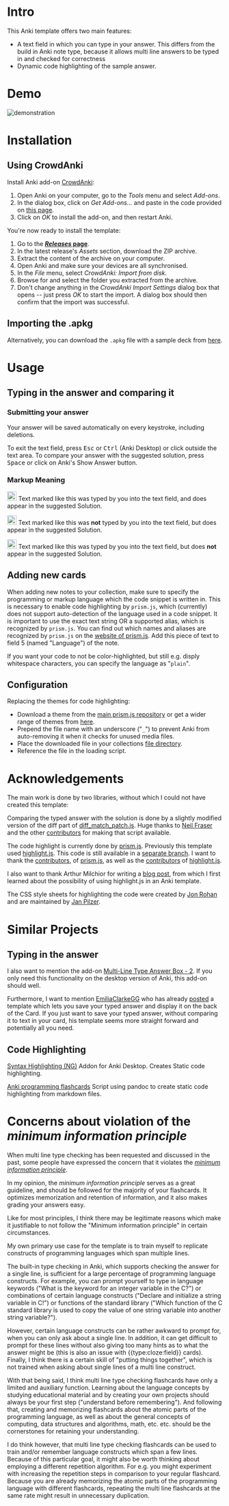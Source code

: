 # Intro
This Anki template offers two main features:
- A text field in which you can type in your answer. This differs from the build in Anki note type, because it allows multi line answers to be typed in and checked for correctness  
- Dynamic code highlighting of the sample answer.

# Demo
![demonstration](https://github.com/ValentinSchwind/Multi-Line-Typing-Anki-Template/assets/68036918/65841d34-831e-4282-8210-cab7d8e95d4d)

# Installation
## Using CrowdAnki
Install Anki add-on [CrowdAnki](https://github.com/Stvad/CrowdAnki):

1. Open Anki on your computer, go to the _Tools_ menu and select _Add-ons_.
2. In the dialog box, click on _Get Add-ons..._ and paste in the code provided on [this page](https://ankiweb.net/shared/info/1788670778).
3. Click on _OK_ to install the add-on, and then restart Anki.

You're now ready to install the template:

1. Go to the **[_Releases_ page](https://github.com/ValentinSchwind/Multi-Line-Typing-Anki-Template/releases)**.
2. In the latest release's _Assets_ section, download the ZIP archive.
3. Extract the content of the archive on your computer.
4. Open Anki and make sure your devices are all synchronised.
5. In the _File_ menu, select _CrowdAnki: Import from disk_.
6. Browse for and select the folder you extracted from the archive.
7. Don't change anything in the _CrowdAnki Import Settings_ dialog box that opens -- just press _OK_ to start the import. A dialog box should then confirm that the import was successful.

## Importing the .apkg
Alternatively, you can download the `.apkg` file with a sample deck from [here](https://ankiweb.net/shared/info/934037994).

# Usage
## Typing in the answer and comparing it
### Submitting your answer
Your answer will be saved automatically on every keystroke, including deletions.</p>
To exit the text field, press <kbd>Esc</kbd> or <kbd>Ctrl</kbd> (Anki Desktop) or click outside the text area.
To compare your answer with the suggested solution, press <kbd>Space</kbd> or click on Anki's <span class="stylized_button">Show Answer</span> button.

### Markup Meaning
<img src="https://github.com/user-attachments/assets/2b27a59c-da14-4c59-a979-7aa48d6a74ee" height="22px" /> Text marked like this was typed by you into the text field, and does appear in the suggested Solution.

<img src="https://github.com/user-attachments/assets/2f480195-cbb0-41a1-b8ce-a3104e1a31c6" height="22px" /> Text marked like this was <b>not</b> typed by you into the text field, but does appear in the suggested Solution.

<img src="https://github.com/user-attachments/assets/352e44b1-b03b-41a8-9611-2022be5c1e6a" height="22px" /> Text marked like this was typed by you into the text field, but does <b>not</b> appear in the suggested Solution.

## Adding new cards
When adding new notes to your collection, make sure to specify the programming or markup language which the code snippet is written in. This is necessary to enable code highlighting by `prism.js`, which (currently) does not support auto-detection of the language used in a code snippet. It is important to use the exact text string OR a supported alias, which is recognized by `prism.js`. You can find out which names and aliases are recognized by `prism.js` on the [website of prism.js](https://prismjs.com/#supported-languages). Add this piece of text to field 5 (named "Language") of the note.

If you want your code to not be color-highlighted, but still e.g. disply whitespace characters, you can specify the language as "`plain`".  

## Configuration
Replacing the themes for code highlighting:
- Download a theme from the [main prism.js repository](https://github.com/PrismJS/prism/tree/v2/themes) or get a wider range of themes from [here](https://github.com/PrismJS/prism-themes).
- Prepend the file name with an underscore ("`_`") to prevent Anki from auto-removing it when it checks for unused media files. 
- Place the downloaded file in your collections [file directory](https://docs.ankiweb.net/files.html#file-locations).
- Reference the file in the loading script.

# Acknowledgements
The main work is done by two libraries, without which I could not have created this template:

Comparing the typed answer with the solution is done by a slightly modified version of the diff part of [diff_match_patch.js](https://github.com/google/diff-match-patch/blob/master/javascript/diff_match_patch.js).
Huge thanks to [Neil Fraser](https://github.com/google/diff-match-patch/commits?author=NeilFraser) and the other [contributors](https://github.com/google/diff-match-patch/graphs/contributors) for making that script available.

The code highlight is currently done by [prism.js](https://prismjs.com/). Previously this template used [highlight.js](https://highlightjs.org/). This code is still available in a [separate branch](https://github.com/ValentinSchwind/Multi-Line-Typing-Anki-Template/tree/highlight-js-version). I want to thank the [contributors](https://github.com/PrismJS/prism/graphs/contributors), of [prism.js](https://prismjs.com/), as well as the [contributors](https://github.com/highlightjs/highlight.js/graphs/contributors) of [highlight.js](https://highlightjs.org/).

I also want to thank Arthur Milchior for writing a [blog post](http://www.milchior.fr/blog_en/index.php/post/2022/03/22/Syntax-coloring-of-code-in-Anki), from which I first learned about the possibility of using highlight.js in an Anki template.

The CSS style sheets for highlighting the code were created by [Jon Rohan](https://github.com/jonrohan) and are maintained by [Jan Pilzer](https://github.com/Hirse).

# Similar Projects
## Typing in the answer
I also want to mention the add-on [Multi-Line Type Answer Box - 2](https://ankiweb.net/shared/info/1018107736). If you only need this functionality on the desktop version of Anki, this add-on should well.

Furthermore, I want to mention [EmiliaClarkeGG](https://www.reddit.com/user/EmiliaClarkeGG/) who has already [posted](https://www.reddit.com/r/Anki/comments/15b11nq/solved_multiline_input_fields_in_Anki_without_an/) a template which lets you save your typed answer and display it on the back of the Card. If you just want to save your typed answer, without comparing it to text in your card, his template seems more straight forward and potentially all you need.

## Code Highlighting
[Syntax Highlighting (NG)](https://ankiweb.net/shared/info/566351439)
Addon for Anki Desktop. Creates Static code highlighting.
    
[Anki programming flashcards](https://github.com/badlydrawnrob/anki)
Script using pandoc to create static code highlighting from markdown files.

# Concerns about violation of the _minimum information principle_
When multi line type checking has been requested and discussed in the past, some people have expressed the concern that it violates the [_minimum information principle_](https://www.supermemo.com/en/blog/twenty-rules-of-formulating-knowledge).

In my opinion, the _minimum information principle_ serves as a great guideline, and should be followed for the majority of your flashcards. It optimizes memorization and retention of information, and it also makes grading your answers easy.

Like for most principles, I think there may be legitimate reasons which make it justifiable to not follow the "Minimum information principle" in certain circumstances.

My own primary use case for the template is to train myself to replicate constructs of programming languages which span multiple lines.

The built-in type checking in Anki, which supports checking the answer for a single line, is sufficient for a large percentage of programming language constructs. For example, you can prompt yourself to type in language keywords ("What is the keyword for an integer variable in the C?") or combinations of certain language constructs ("Declare and initialize a string variable in C!") or functions of the standard library ("Which function of the C standard library is used to copy the value of one string variable into another string variable?").

However, certain language constructs can be rather awkward to prompt for, when you can only ask about a single line. In addition, it can get difficult to prompt for these lines without also giving too many hints as to what the answer might be (this is also an issue with {{type:cloze:field}} cards).
Finally, I think there is a certain skill of "putting things together", which is not trained when asking about single lines of a multi line construct.

With that being said, I think multi line type checking flashcards have only a limited and auxiliary function. Learning about the language concepts by studying educational material and by creating your own projects should always be your first step ("understand before remembering"). And following that, creating and memorizing flashcards about the atomic parts of the programming language, as well as about the general concepts of computing, data structures and algorithms, math, etc. etc. should be the cornerstones for retaining your understanding.

I do think however, that multi line type checking flashcards can be used to train and/or remember language constructs which span a few lines. Because of this particular goal, it might also be worth thinking about employing a different repetition algorithm. For e.g. you might experiment with increasing the repetition steps in comparison to your regular flashcard. Because you are already memorizing the atomic parts of the programming language with different flashcards, repeating the multi line flashcards at the same rate might result in unnecessary duplication.
